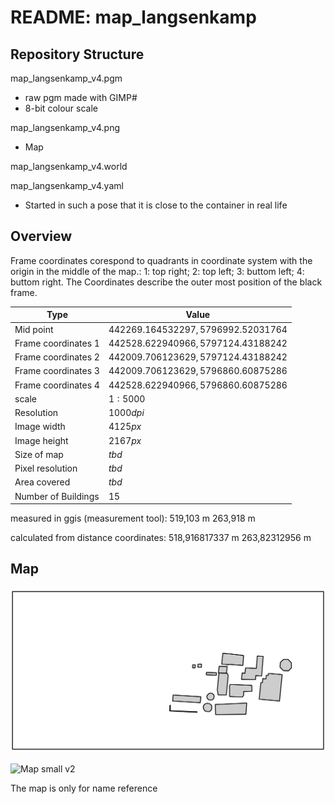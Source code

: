 # README: map_langsenkamp

## Repository Structure

map_langsenkamp_v4.pgm
- raw pgm made with GIMP#
- 8-bit colour scale

map_langsenkamp_v4.png
- Map 

map_langsenkamp_v4.world

map_langsenkamp_v4.yaml

- Started in such a pose that it is close to the container in real life


## Overview

Frame coordinates corespond to quadrants in coordinate system with the origin in the middle of the map.: 1: top right; 2: top left; 3: buttom left; 4: buttom right. The Coordinates describe the outer most position of the black frame. 

Type                | Value   
---                 | ---    
Mid point           | $`442269.164532297,5796992.52031764`$
Frame coordinates 1 | $`442528.622940966,5797124.43188242`$
Frame coordinates 2 | $`442009.706123629,5797124.43188242`$
Frame coordinates 3 | $`442009.706123629,5796860.60875286`$
Frame coordinates 4 | $`442528.622940966,5796860.60875286`$
scale               | $` 1:5000   `$
Resolution          | $`1000 dpi`$
Image width         | $`4125 px`$
Image height        | $`2167 px`$
Size of map         | $`tbd`$
Pixel resolution    | $`tbd`$
Area covered        | $`tbd`$  
Number of Buildings | $`15`$



measured in ggis (measurement tool):
519,103 m
263,918 m

calculated from distance coordinates:
518,916817337 m
263,82312956 m

## Map


![Map Langsenkamp v4](map_langsenkamp_v4.png "Map v4")


![Map small v2](explaination_points "Explaination points")

The map is only for name reference
